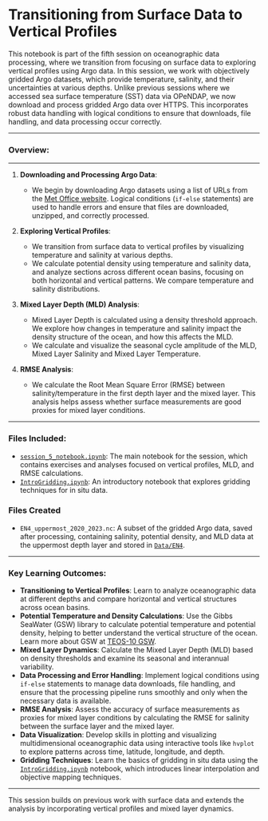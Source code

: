 # **Transitioning from Surface Data to Vertical Profiles**

This notebook is part of the fifth session on oceanographic data processing, where we transition from focusing on surface data to exploring vertical profiles using Argo data. In this session, we work with objectively gridded Argo datasets, which provide temperature, salinity, and their uncertainties at various depths. Unlike previous sessions where we accessed sea surface temperature (SST) data via OPeNDAP, we now download and process gridded Argo data over HTTPS. This incorporates robust data handling with logical conditions to ensure that downloads, file handling, and data processing occur correctly.

---

### **Overview**:
---

1. **Downloading and Processing Argo Data**:
   - We begin by downloading Argo datasets using a list of URLs from the [Met Office website](https://www.metoffice.gov.uk/hadobs/en4/download-en4-2-2.html). Logical conditions (`if-else` statements) are used to handle errors and ensure that files are downloaded, unzipped, and correctly processed.

2. **Exploring Vertical Profiles**:
   - We transition from surface data to vertical profiles by visualizing temperature and salinity at various depths.
   - We calculate potential density using temperature and salinity data, and analyze sections across different ocean basins, focusing on both horizontal and vertical patterns. We compare temperature and salinity distributions.


3. **Mixed Layer Depth (MLD) Analysis**:
   - Mixed Layer Depth is calculated using a density threshold approach. We explore how changes in temperature and salinity impact the density structure of the ocean, and how this affects the MLD.
   - We calculate and visualize the seasonal cycle amplitude of the MLD, Mixed Layer Salinity and Mixed Layer Temperature.

4. **RMSE Analysis**:
   - We calculate the Root Mean Square Error (RMSE) between salinity/temperature in the first depth layer and the mixed layer. This analysis helps assess whether surface measurements are good proxies for mixed layer conditions.

---

### **Files Included**:

- [`session_5_notebook.ipynb`](/Session5_VariabilityAnalysis/session_5_notebook.ipynb): The main notebook for the session, which contains exercises and analyses focused on vertical profiles, MLD, and RMSE calculations.
- [`IntroGridding.ipynb`](/Session5_VariabilityAnalysis/IntroGridding.ipynb): An introductory notebook that explores gridding techniques for in situ data. 

### **Files Created**
- `EN4_uppermost_2020_2023.nc`: A subset of the gridded Argo data, saved after processing, containing salinity, potential density, and MLD data at the uppermost depth layer and stored in [`Data/EN4`](/Data/EN4/).

---

### **Key Learning Outcomes**:

- **Transitioning to Vertical Profiles**: Learn to analyze oceanographic data at different depths and compare horizontal and vertical structures across ocean basins.
- **Potential Temperature and Density Calculations**: Use the Gibbs SeaWater (GSW) library to calculate potential temperature and potential density, helping to better understand the vertical structure of the ocean. Learn more about GSW at [TEOS-10 GSW](https://www.teos-10.org/pubs/gsw/html/gsw_contents.html).  
- **Mixed Layer Dynamics**: Calculate the Mixed Layer Depth (MLD) based on density thresholds and examine its seasonal and interannual variability.  
- **Data Processing and Error Handling**: Implement logical conditions using `if-else` statements to manage data downloads, file handling, and ensure that the processing pipeline runs smoothly and only when the necessary data is available.
- **RMSE Analysis**: Assess the accuracy of surface measurements as proxies for mixed layer conditions by calculating the RMSE for salinity between the surface layer and the mixed layer.
- **Data Visualization**: Develop skills in plotting and visualizing multidimensional oceanographic data using interactive tools like `hvplot` to explore patterns across time, latitude, longitude, and depth.
- **Gridding Techniques**: Learn the basics of gridding in situ data using the [`IntroGridding.ipynb`](/Session5_VariabilityAnalysis/IntroGridding.ipynb) notebook, which introduces linear interpolation and objective mapping techniques.

---

This session builds on previous work with surface data and extends the analysis by incorporating vertical profiles and mixed layer dynamics.
